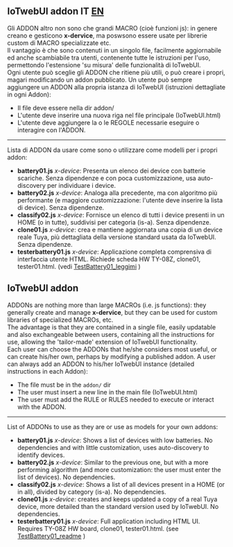 ## IoTwebUI addon IT [EN]()

Gli ADDON altro non sono che grandi MACRO (cioè funzioni js): in genere creano e gesticono **x-dervice**, ma poswsono essere usate per librerie custom di MACRO specializzate etc. <br>
Il vantaggio è che sono contenuti in un singolo file, facilmente aggiornabile ed anche scambiabile tra utenti, contenente tutte le istruzioni per l'uso, permettondo l'estensione 'su misura' delle funzionalità di IoTwebUI. <br>
Ogni utente può sceglie gli ADDON che ritiene più utili, o può creare i propri, magari modificando un addon pubblicato.
Un utente può sempre aggiungere un ADDON alla propria istanza di IoTwebUI (istruzioni dettagliate in ogni Addon):<br> 
- Il file deve essere nella dir addon/
- L'utente deve inserire una nuova riga nel file principale (IoTwebUI.html) 
- L'utente deve aggiungere la o le REGOLE  necessarie eseguire o interagire con l'ADDON.

<hr>

Lista di ADDON da usare come sono o utilizzare come modelli per i propri addon: 
* **battery01.js** _x-device_: Presenta un elenco dei device con batterie scariche. Senza dipendenze e 
con poca customizzazione, usa auto-discovery per individuare i device.
* **battery02.js** _x-device_: Analoga alla precedente, ma con algoritmo più performante (e maggiore customizzazione: l'utente deve inserire la lista di device). Senza dipendenze.
* **classify02.js**  _x-device_:  Fornisce un elenco di tutti i device presenti in un HOME (o in tutte), suddivisi per categoria (is-a). Senza dipendenze.
* **clone01.js**  _x-device_: crea e mantiene aggiornata una copia di un device reale Tuya, più dettagliata della versione standard usata da IoTwebUI. Senza dipendenze.
* **testerbattery01.js** _x-device_: Applicazione completa comprensiva di interfaccia utente HTML. Richiede scheda HW TY-08Z, clone01, tester01.html. (vedi [TestBattery01_leggimi](https://github.com/msillano/IoTwebUI/blob/main/addon/TestBattery01_leggimi.pdf) )
             

## IoTwebUI addon

ADDONs are nothing more than large MACROs (i.e. js functions): they generally create and manage **x-dervice**, but they can be used for custom libraries of specialized MACROs, etc. <br>
The advantage is that they are contained in a single file, easily updatable and also exchangeable between users, containing all the instructions for use, allowing the 'tailor-made' extension of IoTwebUI functionality. <br>
Each user can choose the ADDONs that he/she considers most useful, or can create his/her own, perhaps by modifying a published addon.
A user can always add an ADDON to his/her IoTwebUI instance (detailed instructions in each Addon):<br>
- The file must be in the `addon/` dir
- The user must insert a new line in the main file (IoTwebUI.html)
- The user must add the RULE or RULES needed to execute or interact with the ADDON.

<hr>

List of ADDONs to use as they are or use as models for your own addons:
* **battery01.js** _x-device_: Shows a list of devices with low batteries. No dependencies and
with little customization, uses auto-discovery to identify devices.
* **battery02.js** _x-device_: Similar to the previous one, but with a more performing algorithm (and more customization: the user must enter the list of devices). No dependencies.
* **classify02.js** _x-device_: Shows a list of all devices present in a HOME (or in all), divided by category (is-a). No dependencies.
* **clone01.js** _x-device_: creates and keeps updated a copy of a real Tuya device, more detailed than the standard version used by IoTwebUI. No dependencies.
* **testerbattery01.js** _x-device_: Full application including HTML UI. Requires TY-08Z HW board, clone01, tester01.html. (see [TestBattery01_readme](https://github.com/msillano/IoTwebUI/blob/main/addon/TestBattery01_readme.pdf) )


